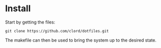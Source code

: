 # Install

Start by getting the files:

    git clone https://github.com/clord/dotfiles.git

The makefile can then be used to bring the system up to the desired state.
